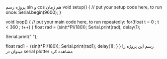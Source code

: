 پروژه رسم sin و cos هم زمان
void setup() {
  // put your setup code here, to run once:
Serial.begin(9600);
}

void loop() {
  // put your main code here, to run repeatedly:
for(float t = 0 ; t < 360 ; t++)
{
  float rad = (sin(t*PI/180));
  Serial.print(rad);
  delay(1);
  
  Serial.print("     ");

  float rad1 = (sin(t*PI/180));
  Serial.print(rad1);
  delay(1);
}
}
رسم این پروژه را میتوان در serial plotter مشاهده کرد
